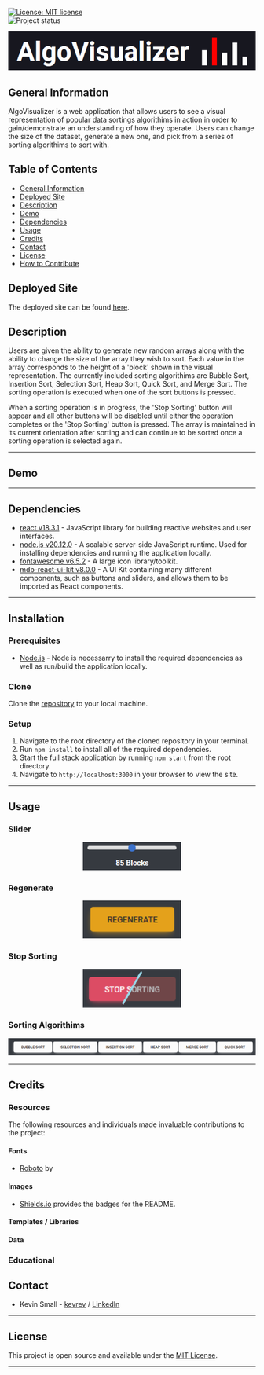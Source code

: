[![License: MIT license](https://img.shields.io/badge/License-MIT_license-success)](https://opensource.org/licenses/MIT)  
![Project status](https://img.shields.io/badge/Status-In_Progress-yellow)

<p align="center"><img src="./public/logo.png" alt="AlgoVisualizer"/></p>

## General Information

AlgoVisualizer is a web application that allows users to see a visual representation of popular data sortings algorithims in action in order to gain/demonstrate an understanding of how they operate. Users can change the size of the dataset, generate a new one, and pick from a series of sorting algorithims to sort with.

## Table of Contents

- [General Information](#general-information)
- [Deployed Site](#deployed-site)
- [Description](#description)
- [Demo](#demo)
- [Dependencies](#dependencies)
- [Usage](#usage)
- [Credits](#credits)
- [Contact](#contact)
- [License](#license)
- [How to Contribute](#how-to-contribute)

## Deployed Site

The deployed site can be found [here](https://kevrev.github.io/AlgoVisualizer/).

## Description

Users are given the ability to generate new random arrays along with the ability to change the size of the array they wish to sort. Each value in the array corresponds to the height of a 'block' shown in the visual representation. The currently included sorting algorithims are Bubble Sort, Insertion Sort, Selection Sort, Heap Sort, Quick Sort, and Merge Sort. The sorting operation is executed when one of the sort buttons is pressed.

When a sorting operation is in progress, the 'Stop Sorting' button will appear and all other buttons will be disabled until either the operation completes or the 'Stop Sorting' button is pressed. The array is maintained in its current orientation after sorting and can continue to be sorted once a sorting operation is selected again.

---

## Demo

---

## Dependencies

- [react v18.3.1](https://reactjs.org/) - JavaScript library for building reactive websites and user interfaces.
- [node.js v20.12.0](https://nodejs.org/en) - A scalable server-side JavaScript runtime. Used for installing dependencies and running the application locally.
- [fontawesome v6.5.2](https://fontawesome.com/) - A large icon library/toolkit. 
- [mdb-react-ui-kit v8.0.0](https://mdbootstrap.com/docs/react/) - A UI Kit containing many different components, such as buttons and sliders, and allows them to be imported as React components.

---

## Installation

### Prerequisites

- [Node.js](https://nodejs.org/en/) - Node is necessarry to install the required dependencies as well as run/build the application locally. 

### Clone

Clone the [repository](https://github.com/Kevrev/AlgoVisualizer) to your local machine.

### Setup

1. Navigate to the root directory of the cloned repository in your terminal.
2. Run `npm install` to install all of the required dependencies.
3. Start the full stack application by running `npm start` from the root directory.
4. Navigate to `http://localhost:3000` in your browser to view the site.

---

## Usage

### Slider

<p align="center"><img src="./src/assets/slider.png" alt="Array Slider"  width="200"/></p>

### Regenerate


<p align="center"><img src="./src/assets/generate.png" alt="Stop Sorting Button"  width="200"/></p>

### Stop Sorting

<p align="center"><img src="./src/assets/stop.png" alt="Stop Sorting Button"  width="200"/></p>

### Sorting Algorithims


<p align="center"><img src="./src/assets/sorts.png" alt="Stop Sorting Button"/></p>

---

## Credits

### Resources

The following resources and individuals made invaluable contributions to the project:

#### Fonts

- [Roboto](https://fonts.google.com/specimen/Roboot?query=roboto) by 

#### Images

- [Shields.io](https://shields.io/) provides the badges for the README.

#### Templates / Libraries


#### Data

### Educational

## Contact

- Kevin Small - [kevrev](https://github.com/Kevrev) / [LinkedIn](https://www.linkedin.com/in/kevin-small-a77152285/)

---

## License

This project is open source and available under the [MIT License](./LICENSE).

---